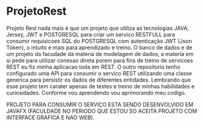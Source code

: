 # ProjetoRest

Projeto Rest nada mais é que um projeto que utiliza as tecnologias JAVA, Jersey, JWT e POSTGRESQL para criar um servico RESTFULL para consumir requisicoes SQL do POSTGRESQL com autenticação JWT (Json Token), o intuito e mais para aprendizado e treino.
O banco de dados e de um projeto da facudade da materia de modelagem de dados, a materia em si pede para utilizar conexao direta porem para fins de treino de servicoes REST eu fiz minha aplicacao toda em REST. O outro repositorio tenho configurado uma API para consumir o servico REST utilizando uma classe generica para persistir os dados de diferentes entidades.
Lembrando que esse projeto tem carater apenas de testes e treino de minhas habilidades e curiosidades. Conforme vou aprendendo vou aprimorando meu codigo.

PROJETO PARA CONSUMIR O SERVIÇO ESTA SENDO DESENVOLVIDO EM JAVAFX (FACULDADE NO PERIODO QUE ESTOU SO ACEITA PROJETO COM INTERFACE GRAFICA E NAO WEB).

